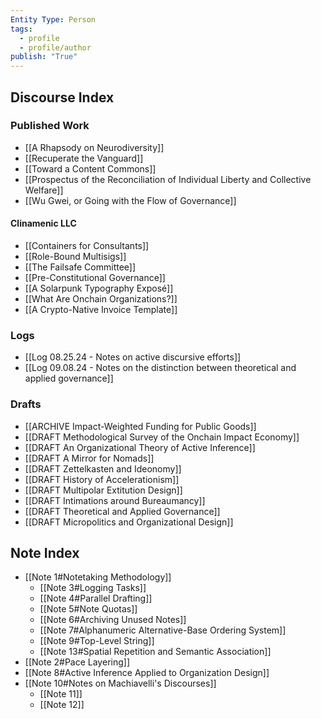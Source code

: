 ```yaml
---
Entity Type: Person
tags:
  - profile
  - profile/author
publish: "True"
---
```


## Discourse Index

### Published Work

- [[A Rhapsody on Neurodiversity]]
- [[Recuperate the Vanguard]]
- [[Toward a Content Commons]]
- [[Prospectus of the Reconciliation of Individual Liberty and Collective Welfare]]
- [[Wu Gwei, or Going with the Flow of Governance]]

#### Clinamenic LLC

- [[Containers for Consultants]]
- [[Role-Bound Multisigs]]
- [[The Failsafe Committee]]
- [[Pre-Constitutional Governance]]
- [[A Solarpunk Typography Exposé]]
- [[What Are Onchain Organizations?]]
- [[A Crypto-Native Invoice Template]]

### Logs

- [[Log 08.25.24 - Notes on active discursive efforts]]
- [[Log 09.08.24 - Notes on the distinction between theoretical and applied governance]]

### Drafts

- [[ARCHIVE Impact-Weighted Funding for Public Goods]]
- [[DRAFT Methodological Survey of the Onchain Impact Economy]]
- [[DRAFT An Organizational Theory of Active Inference]]
- [[DRAFT A Mirror for Nomads]]
- [[DRAFT Zettelkasten and Ideonomy]]
- [[DRAFT History of Accelerationism]]
- [[DRAFT Multipolar Extitution Design]]
- [[DRAFT Intimations around Bureaumancy]]
- [[DRAFT Theoretical and Applied Governance]]
- [[DRAFT Micropolitics and Organizational Design]]



## Note Index

- [[Note 1#Notetaking Methodology]]
  - [[Note 3#Logging Tasks]]
  - [[Note 4#Parallel Drafting]]
  - [[Note 5#Note Quotas]]
  - [[Note 6#Archiving Unused Notes]]
  - [[Note 7#Alphanumeric Alternative-Base Ordering System]]
  - [[Note 9#Top-Level String]]
  - [[Note 13#Spatial Repetition and Semantic Association]]
- [[Note 2#Pace Layering]]
- [[Note 8#Active Inference Applied to Organization Design]]
- [[Note 10#Notes on Machiavelli's Discourses]]
  - [[Note 11]]
  - [[Note 12]]

